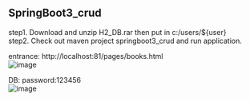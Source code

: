 ## SpringBoot3_crud
step1. Download and unzip H2_DB.rar then put in c:/users/${user}  
step2. Check out maven project springboot3_crud and run application.   
  
entrance: http://localhost:81/pages/books.html  
![image](https://github.com/jenniferyuan/SpringBoot3/assets/8438937/3edb82a2-23b6-4b64-8d6f-449aa644b69c)  
  
DB: password:123456  
![image](https://github.com/jenniferyuan/SpringBoot3/assets/8438937/9abb9d19-1408-4cc1-bae2-986f49f638e5)


